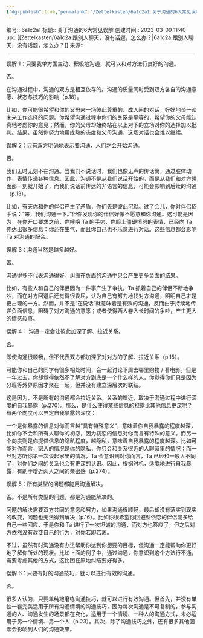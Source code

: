 ```yaml
---
{"dg-publish":true,"permalink":"/Zettelkasten/6a1c2a1 关于沟通的6大常见误解/","dgPassFrontmatter":true}
---
```


编号:: 6a1c2a1
标题:: 关于沟通的6大常见误解
创建时间:: 2023-03-09 11:40
up:: [[Zettelkasten/6a1c2a 跟别人聊天，没有话题，怎么办？\|6a1c2a 跟别人聊天，没有话题，怎么办？]]
来源:: 

---
误解 1：只要我单方面主动、积极地沟通，就可以和对方进行良好的沟通。

否。

在沟通过程中，沟通的双方是相互依存的。沟通的质量同时受到双方各自的沟通意愿、状态与技巧的影响（p.18）。

比如，你可能很希望和你的父母来一场彼此尊重的、成人间的对话，好好地谈一谈未来工作选择的问题。你希望沟通过程中你们的关系是平等的，希望你的父母能认真地考虑你的意见；然而，你的父母却始终站在以上对下的立场对你的选择加以批判。结果，虽然你努力地用成熟的态度和父母沟通，这场对话也会难以继续。

误解 2：只有双方明确地表示要沟通，人们才会开始沟通。

否。

我们无时无刻不在沟通。当我们不说话时，我们也像无声的传话筒，通过肢体动作、表情传递各种信息。因此，沟通不是从我们说话开始的，而是从我们和对方碰面那一刻就开始了，而我们说话前传达的非语言的信息，可能会影响到后续的沟通（p.13）。

比如，有天你和你的伴侣产生了矛盾，你们先是彼此沉默。过了会儿，你对伴侣招手说：“来，我们沟通一下。”但你发现你的伴侣好像不愿意和你沟通。这可能是因为，在你开口要求之前，你呼唤 Ta 的手势、你脸上僵硬愤怒的表情，已经向 Ta 传达出很多信息：你还在生气，而且你自己也不乐意进行对话。这些信息都会影响 Ta 对沟通的配合。

误解 3：沟通当然是越多越好。

否。

沟通得多不代表沟通得好。纠缠在负面的沟通中只会产生更多负面的结果。

比如，有些人和自己的伴侣因为一件事产生了争执。Ta 抓着自己的伴侣不断地争吵，而在对方回避后还觉得很委屈，认为自己有努力地找对方沟通，明明自己才是更占理的一方。然而，并不是“在说话”就意味着是有效的沟通，反而由于持续地传递负面信息，阻碍了对方沟通的意愿；或者使得两人卷入长时间的争吵，产生更大的情感裂痕。

误解 4： 沟通一定会让彼此加深了解、拉近关系。

否。

即使沟通很顺畅，但不代表双方都加深了对对方的了解、拉近关系（p.15）。

可能你和自己的同学有很多相处时间，会一起讨论下周去哪里购物 / 看电影。但是一年过去，你却觉得依然不了解对方到底是一个什么样的人，你觉得你们只是因为分班等外界原因才聚在一起，但并没有建立深层次的联结。

这是因为，不是所有的沟通都会拉近关系。关系的增近，取决于沟通过程中进行深度的自我暴露（p.270）。那么，是什么使得某些信息的袒露比其他信息更深呢？有两个向度可以界定自我暴露的深度：

一个是你暴露的信息对你而言越“具有特殊意义”，意味着你自我暴露的程度越深，比如你不会和所有人聊你的初恋，因为初恋的信息对你而言有特殊的意义。而另一个向度则是你提供信息的隐私程度，越隐私，意味着自我暴露的程度越深。比如可能对你而言，家人的情况是你的隐私，你只会和关系很近的人聊家里的情况；而一旦对方听你第一次谈起家里的情况，Ta 会意识到对你而言，Ta 已经和一般人不同了，对你们之间的关系也会有更深的认识。因此，根据时机，适度地进行自我暴露，有助于增近两人之间的亲密感（p.274）。

误解 5：所有类型的问题都能用沟通解决。

否。不是所有类型的问题，都是沟通能解决的。

问题的解决需要双方共同的意愿和努力，如果沟通很顺畅，最后却没有落实到现实的改变，问题也无法得到解决（p.16）。比如你很希望你回避型依恋的伴侣能多给自己一些回应，于是你和 Ta 进行了一次坦诚的沟通，而对方也答应了，但之后对方依然没有改变自己的行为，对你若即若离。

不过，虽然有时沟通没有办法帮助你达到你想要的目标，但沟通一定能帮助你更好地了解你所处的现状。比如上面的例子中，通过沟通，你意识到这个方法行不通，需要考虑其他的方式，这比困在原地纠结要好得多。

误解 6：只要有好的沟通技巧，就可以进行有效的沟通。

否。

很多人认为，只要单纯地磨练沟通技巧，就可以进行有效沟通。但首先，并没有单独一套完美适用于所有沟通情境的沟通技巧，因为每次沟通是不可复制的，参与沟通的人、沟通发生的场景都在变化，适用于一个情境、一种人的沟通方式，未必适用于另一个情境、另一个人（p.23）。其次，除了沟通技巧之外，还有很多其他因素会影响到人们的沟通效果。